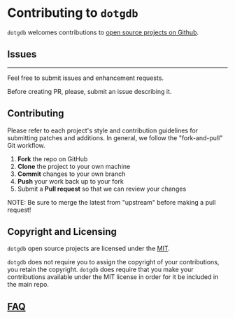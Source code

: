 # Contributing to `dotgdb` 

`dotgdb` welcomes contributions to [open source projects on Github](https://github.com/illialarka/dotgdb). 

## Issues
------

Feel free to submit issues and enhancement requests.

Before creating PR, please, submit an issue describing it.


Contributing
------------

Please refer to each project's style and contribution guidelines for submitting patches and additions. In general, we follow the "fork-and-pull" Git workflow.

 1. **Fork** the repo on GitHub
 2. **Clone** the project to your own machine
 3. **Commit** changes to your own branch
 4. **Push** your work back up to your fork
 5. Submit a **Pull request** so that we can review your changes

NOTE: Be sure to merge the latest from "upstream" before making a pull request!

Copyright and Licensing
-----------------------

`dotgdb` open source projects are licensed under the [MIT](https://mit-license.org).

`dotgdb` does not require you to assign the copyright of your contributions, you retain the copyright. `dotgdb` does require that you make your contributions available under the MIT license in order for it be included in the main repo.

## [FAQ](https://github.com/illialarka/dotgdb/blob/main/docs/FAQ.md)